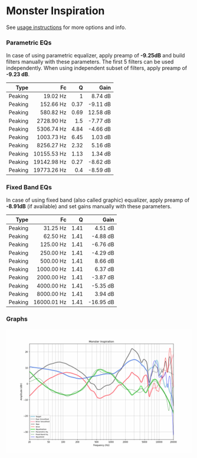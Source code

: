 # Monster Inspiration
See [usage instructions](https://github.com/jaakkopasanen/AutoEq#usage) for more options and info.

### Parametric EQs
In case of using parametric equalizer, apply preamp of **-9.25dB** and build filters manually
with these parameters. The first 5 filters can be used independently.
When using independent subset of filters, apply preamp of **-9.23 dB**.

| Type    | Fc          |    Q | Gain     |
|--------:|------------:|-----:|---------:|
| Peaking | 19.02 Hz    | 1    | 8.74 dB  |
| Peaking | 152.66 Hz   | 0.37 | -9.11 dB |
| Peaking | 580.82 Hz   | 0.69 | 12.58 dB |
| Peaking | 2728.90 Hz  | 1.5  | -7.77 dB |
| Peaking | 5306.74 Hz  | 4.84 | -4.66 dB |
| Peaking | 1003.73 Hz  | 6.45 | 1.03 dB  |
| Peaking | 8256.27 Hz  | 2.32 | 5.16 dB  |
| Peaking | 10155.53 Hz | 1.13 | 1.34 dB  |
| Peaking | 19142.98 Hz | 0.27 | -8.62 dB |
| Peaking | 19773.26 Hz | 0.4  | -8.59 dB |

### Fixed Band EQs
In case of using fixed band (also called graphic) equalizer, apply preamp of **-8.91dB**
(if available) and set gains manually with these parameters.

| Type    | Fc          |    Q | Gain      |
|--------:|------------:|-----:|----------:|
| Peaking | 31.25 Hz    | 1.41 | 4.51 dB   |
| Peaking | 62.50 Hz    | 1.41 | -4.88 dB  |
| Peaking | 125.00 Hz   | 1.41 | -6.76 dB  |
| Peaking | 250.00 Hz   | 1.41 | -4.29 dB  |
| Peaking | 500.00 Hz   | 1.41 | 8.66 dB   |
| Peaking | 1000.00 Hz  | 1.41 | 6.37 dB   |
| Peaking | 2000.00 Hz  | 1.41 | -3.87 dB  |
| Peaking | 4000.00 Hz  | 1.41 | -5.35 dB  |
| Peaking | 8000.00 Hz  | 1.41 | 3.94 dB   |
| Peaking | 16000.01 Hz | 1.41 | -16.95 dB |

### Graphs
![](./Monster%20Inspiration.png)